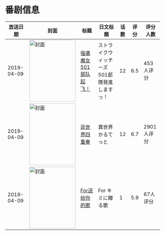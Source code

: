 # 番剧信息

|放送日期|封面|标题|日文标题|话数|评分|评分人数|
|---|---|---|---|---|---|---|
|2019-04-09|<img src="//lain.bgm.tv/pic/cover/c/71/f6/253048_38KLC.jpg" alt="封面" style="width:150px;height:200px;object-fit:cover;">|[强袭魔女 501部队起飞！](https://bangumi.tv/subject/253048)|ストライクウィッチーズ 501部隊発進しますっ！|12|6.5|453人评分|
|2019-04-09|<img src="//lain.bgm.tv/pic/cover/c/c0/e9/262865_P6q49.jpg" alt="封面" style="width:150px;height:200px;object-fit:cover;">|[异世界四重奏](https://bangumi.tv/subject/262865)|異世界かるてっと|12|6.7|2901人评分|
|2019-04-09|<img src="//lain.bgm.tv/pic/cover/c/72/2b/283090_gv4HG.jpg" alt="封面" style="width:150px;height:200px;object-fit:cover;">|[For送给你的歌](https://bangumi.tv/subject/283090)|For キミに贈る歌|1|5.9|67人评分|
